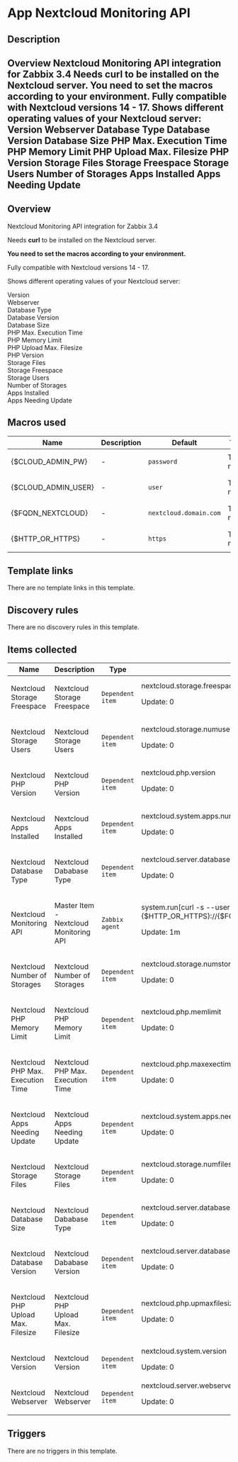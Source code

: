 # App Nextcloud Monitoring API

## Description

## Overview Nextcloud Monitoring API integration for Zabbix 3.4 Needs **curl** to be installed on the Nextcloud server. **You need to set the macros according to your environment.** Fully compatible with Nextcloud versions 14 - 17. Shows different operating values of your Nextcloud server: Version Webserver Database Type Database Version Database Size PHP Max. Execution Time PHP Memory Limit PHP Upload Max. Filesize PHP Version Storage Files Storage Freespace Storage Users Number of Storages Apps Installed Apps Needing Update 

## Overview

Nextcloud Monitoring API integration for Zabbix 3.4


Needs **curl** to be installed on the Nextcloud server.


**You need to set the macros according to your environment.**


Fully compatible with Nextcloud versions 14 - 17.


Shows different operating values of your Nextcloud server:


Version  
Webserver  
Database Type  
Database Version  
Database Size  
PHP Max. Execution Time  
PHP Memory Limit  
PHP Upload Max. Filesize  
PHP Version  
Storage Files  
Storage Freespace  
Storage Users  
Number of Storages  
Apps Installed  
Apps Needing Update



## Macros used

|Name|Description|Default|Type|
|----|-----------|-------|----|
|{$CLOUD_ADMIN_PW}|<p>-</p>|`password`|Text macro|
|{$CLOUD_ADMIN_USER}|<p>-</p>|`user`|Text macro|
|{$FQDN_NEXTCLOUD}|<p>-</p>|`nextcloud.domain.com`|Text macro|
|{$HTTP_OR_HTTPS}|<p>-</p>|`https`|Text macro|
## Template links

There are no template links in this template.

## Discovery rules

There are no discovery rules in this template.

## Items collected

|Name|Description|Type|Key and additional info|
|----|-----------|----|----|
|Nextcloud Storage Freespace|<p>Nextcloud Storage Freespace</p>|`Dependent item`|nextcloud.storage.freespace<p>Update: 0</p>|
|Nextcloud Storage Users|<p>Nextcloud Storage Users</p>|`Dependent item`|nextcloud.storage.numusers<p>Update: 0</p>|
|Nextcloud PHP Version|<p>Nextcloud PHP Version</p>|`Dependent item`|nextcloud.php.version<p>Update: 0</p>|
|Nextcloud Apps Installed|<p>Nextcloud Apps Installed</p>|`Dependent item`|nextcloud.system.apps.numinstalled<p>Update: 0</p>|
|Nextcloud Database Type|<p>Nextcloud Dababase Type</p>|`Dependent item`|nextcloud.server.database.type<p>Update: 0</p>|
|Nextcloud Monitoring API|<p>Master Item - Nextcloud Monitoring API</p>|`Zabbix agent`|system.run[curl -s --user {$CLOUD_ADMIN_USER}:{$CLOUD_ADMIN_PW}  {$HTTP_OR_HTTPS}://{$FQDN_NEXTCLOUD}/ocs/v2.php/apps/serverinfo/api/v1/info]<p>Update: 1m</p>|
|Nextcloud Number of Storages|<p>Nextcloud Number of Storages</p>|`Dependent item`|nextcloud.storage.numstorages<p>Update: 0</p>|
|Nextcloud PHP Memory Limit|<p>Nextcloud PHP Memory Limit</p>|`Dependent item`|nextcloud.php.memlimit<p>Update: 0</p>|
|Nextcloud PHP Max. Execution Time|<p>Nextcloud PHP Max. Execution Time</p>|`Dependent item`|nextcloud.php.maxexectime<p>Update: 0</p>|
|Nextcloud Apps Needing Update|<p>Nextcloud Apps Needing Update</p>|`Dependent item`|nextcloud.system.apps.needingupdate<p>Update: 0</p>|
|Nextcloud Storage Files|<p>Nextcloud Storage Files</p>|`Dependent item`|nextcloud.storage.numfiles<p>Update: 0</p>|
|Nextcloud Database Size|<p>Nextcloud Dababase Type</p>|`Dependent item`|nextcloud.server.database.size<p>Update: 0</p>|
|Nextcloud Database Version|<p>Nextcloud Dababase Version</p>|`Dependent item`|nextcloud.server.database.version<p>Update: 0</p>|
|Nextcloud PHP Upload Max. Filesize|<p>Nextcloud PHP Upload Max. Filesize</p>|`Dependent item`|nextcloud.php.upmaxfilesize<p>Update: 0</p>|
|Nextcloud Version|<p>Nextcloud Version</p>|`Dependent item`|nextcloud.system.version<p>Update: 0</p>|
|Nextcloud Webserver|<p>Nextcloud Webserver</p>|`Dependent item`|nextcloud.server.webserver<p>Update: 0</p>|
## Triggers

There are no triggers in this template.

